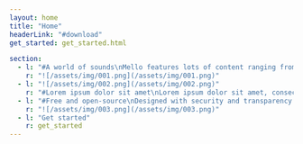 ```yaml
---
layout: home
title: "Home"
headerLink: "#download"
get_started: get_started.html

section:
  - l: "#A world of sounds\nMello features lots of content ranging from dreamy soundscapes to vivid stories, making it the perfect wind-down technique for when you’re feeling anxious."
    r: "![/assets/img/001.png](/assets/img/001.png)"
  - l: "![/assets/img/002.png](/assets/img/002.png)"
    r: "#Lorem ipsum dolor sit amet\nLorem ipsum dolor sit amet, consectetur adipiscing elit. Convallis sit blandit rhoncus urna, odio id eros, est nisl. Sit nunc nullam sed senectus fringilla sagittis interdum faucibus. Integer velit diam sed arcu dictum mauris, nullam elit, congue. In sed facilisis vestibulum, nunc viverra purus id ac id."
  - l: "#Free and open-source\nDesigned with security and transparency in mind, Mello is built to serve your interests. That’s why we’ve open-sourced the app and omitted analytics. This is your safe space."
    r: "![/assets/img/003.png](/assets/img/003.png)"
  - l: "Get started"
    r: get_started
---
```


<!-- The "get_started" variable should compile the data and format from "_includes/get_started.html"™ -->